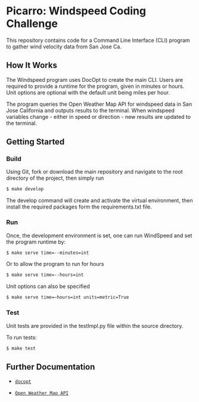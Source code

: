 # Picarro: Windspeed Coding Challenge

This repository contains code for a Command Line Interface (CLI) program to gather wind velocity data from San Jose Ca. 

## How It Works
The Windspeed program uses DocOpt to create the main CLI. 
Users are required to provide a runtime for the program, given in minutes or hours. Unit options are optional with the default unit being miles per hour.

The program queries the Open Weather Map API for windspeed data in San Jose California and outputs results to the terminal. 
When windspeed variables change - either in speed or direction - new results are updated to the terminal. 

## Getting Started

### Build

Using Git, fork or download the main repository and navigate to the root directory of the project, then simply run

```sh
$ make develop 
```
The develop command will create and activate the virtual environment, then install the required packages form the requirements.txt file. 

### Run

Once, the development environment is set, one can run WindSpeed and set the program runtime by:

```sh
$ make serve time=--minutes=int
```

Or to allow the program to run for hours 

```sh
$ make serve time=--hours=int
```

Unit options can also be specified

```sh
$ make serve time=—hours=int units=metric=True
```

### Test

Unit tests are provided in the testImpl.py file within the source directory. 

To run tests:
```sh
$ make test
```


##  Further Documentation 

* [`docopt`](https://pypi.org/project/docopt/)

* [`Open Weather Map API`](https://openweathermap.org/current)
